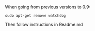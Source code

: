 When going from previous versions to 0.9:

`sudo apt-get remove watchdog`

Then follow instructions in Readme.md
